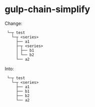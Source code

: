 # gulp-chain-simplify

Change:

```
 └─┬ test
   └─┬ <series>
     ├── a1
     ├─┬ <series>
     │ ├── b1
     │ └── b2
     └── a2
```

Into:

```
 └─┬ test
   └─┬ <series>
     ├── a1
     ├── b1
     ├── b2
     └── a2
```
